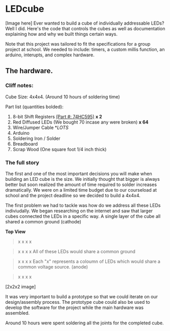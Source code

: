 # LEDcube

[Image here]
Ever wanted to build a cube of individually addressable LEDs? Well I did. Here's the code that controls the cubes as well as documentation explaining how and why we built things certain ways.

Note that this project was tailored to fit the specifications for a group project at school. We needed to include: timers, a custom millis function, an arduino, interupts, and complex hardware.

## The hardware.

### Cliff notes:
  Cube Size: 4x4x4. (Around 10 hours of soldering time)
  
  Part list (quantities bolded): 
  1. 8-bit Shift Registers [(Part #: 74HC595)](https://www.sparkfun.com/products/733)  **x 2**
  2. Red Diffused LEDs (We bought 70 incase any were broken) **x 64**
  3. Wire/Jumper Cable **LOTS*
  4. Arduino
  5. Soldering Iron / Solder
  6. Breadboard
  7. Scrap Wood (One square foot 1/4 inch thick)

### The full story

The first and one of the most important decisions you will make when building an LED cube is the size. We initially thought that bigger is always better but soon realized the amount of time required to solder increases dramatically. We were on a limited time budget due to our courseload at school and the project deadline so we decided to build a 4x4x4.

The first problem we had to tackle was how do we address all these LEDs indiviudally. We began researching on the internet and saw that larger cubes connected the LEDs in a specific way. A single layer of the cube all shared a common ground (cathode)

**Top View**

> x  x   x   x

> x x x x   All of these LEDs would share a common ground

> x x x x   Each "x" represents a coloumn of LEDs which would share a common voltage source. (anode)

> x x x x

[2x2x2 image]

It was very important to build a prototype so that we could iterate on our design/assembly process. The prototype cube could also be used to develop the software for the project while the main hardware was assembled. 

Around 10 hours were spent soldering all the joints for the completed cube. 
